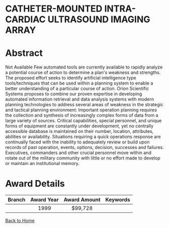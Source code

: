 
CATHETER-MOUNTED INTRA-CARDIAC ULTRASOUND IMAGING ARRAY
=======================================================

# Abstract


Not Available  Few automated tools are currently available to rapidly analyze a potential course of action to determine a plan's weakness and strengths.  The proposed effort seeks to identify artificial intelligence type tools/techniques that can be used within a planning system to enable a better understanding of a particular course of action.  Orion Scientific Systems proposes to combine our proven expertise in developing automated information retrieval and data analysis systems with modern planning technologies to address several areas of weakness in the strategic and tactical planning environment: Important operation planning requires the collection and synthesis of increasingly complex forms of data from a large variety of sources.  Critical capabilities, special personnel, and unique forms of equipment are constantly under development, yet no centrally accessible database is maintained on their number, location, attributes, abilities or availability. Situations requiring a quick operations response are continually faced with the inability to adequately review or build upon records of past operation, events, options, decision, successes and failures.  Executives, commanders and other crucial personnel move within and rotate out of the military community with little or no effort made to develop or maintain an institutional memory.  

# Award Details

|Branch|Award Year|Award Amount|Keywords|
| :---: | :---: | :---: | :---: |
||1999|$99,728||
  
  


[Back to Home](https://github.com/chrischow/dod_sbir_awards#595)